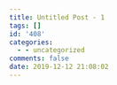 ```yaml
---
title: Untitled Post - 1
tags: []
id: '408'
categories:
  - - uncategorized
comments: false
date: 2019-12-12 21:08:02
---
```

